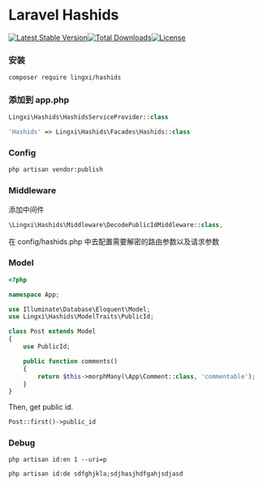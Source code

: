 Laravel Hashids
===============

[![Latest Stable Version](https://poser.pugx.org/lingxi/hashids/v/stable)](https://packagist.org/packages/lingxi/hashids)[![Total Downloads](https://poser.pugx.org/lingxi/hashids/downloads)](https://packagist.org/packages/lingxi/hashids)[![License](https://poser.pugx.org/lingxi/hashids/license)](https://packagist.org/packages/lingxi/hashids)

### 安装

```bash
composer require lingxi/hashids
```

### 添加到 app.php

```php
Lingxi\Hashids\HashidsServiceProvider::class
```

```php
'Hashids' => Lingxi\Hashids\Facades\Hashids::class
```

### Config

```bash
php artisan vendor:publish
```

### Middleware

添加中间件

```php
\Lingxi\Hashids\Middleware\DecodePublicIdMiddleware::class,
```

在 config/hashids.php 中去配置需要解密的路由参数以及请求参数

### Model

```php
<?php

namespace App;

use Illuminate\Database\Eloquent\Model;
use Lingxi\Hashids\ModelTraits\PublicId;

class Post extends Model
{
    use PublicId;

    public function comments()
    {
        return $this->morphMany(\App\Comment::class, 'commentable');
    }
}
```

Then, get public id.

```php
Post::first()->public_id
```

### Debug

    php artisan id:en 1 --uri=p

    php artisan id:de sdfghjkla;sdjhasjhdfgahjsdjasd
